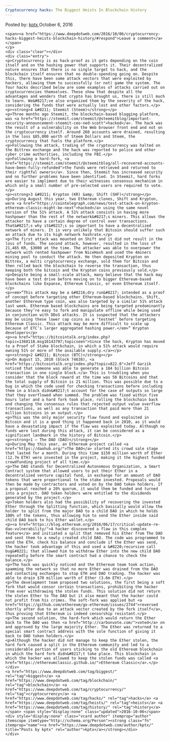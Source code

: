 ```yaml
---
Cryptocurrency hacks: The Biggest Heists In Blockchain History
---
```

<article class="post-listing post-15699 post type-post status-publish format-standard has-post-thumbnail hentry  tag-biggest tag-blockchain tag-cryptocurrency tag-hacks tag-heists tag-history">
    <div class="post-inner">
        <span>Posted by: <a href="https://www.deepdotweb.com/author/kptx/" title="">kptx </a></span>
    <span>October 6, 2016</span>
    
    <span><a href="https://www.deepdotweb.com/2016/10/06/cryptocurrency-hacks-biggest-heists-blockchain-history/#respond">Leave a comment</a></span>
    </p>
    <div class="clear"></div>
    <div class="entry">
    <p>Cryptocurrency is as hack-proof as it gets depending on the coin itself and on the hashing power that supports it. Their decentralized nature ensures that there is no single target to hack, and the blockchain itself ensures that no double-spending going on. Despite this, there have been some attack vectors that were exploited by hackers, allowing them to successfully (or not) game the system. The four hacks described below are some examples of attacks carried out on cryptocurrencies themselves. These show that despite all the advantages and wonders that crypto has brought us, there is still much to learn. We&#8217;ve also organized them by the severity of the hack, considering the funds that were actually lost and other factors.</p>
    <p><strong>4 &#8211; Steemit (Steem)</strong></p>
    <p>Three months ago Steemit, the blockchain-based blogging platform, was <a href="https://steemit.com/steemit/@steemitblog/important-security-announcement-steemit-ceo-ned-scott">hacked</a>. The hack was the result of a vulnerability on the Web browser front end and not on the cryptocurrency itself. Around 260 accounts were drained, resulting in the loss $85,000 worth of Steem Dollars and Steem, the cryptocurrency that fuels the platform.</p>
    <p>Following the attack, trading of the cryptocurrency was halted on the Bittrex exchange and the hack was reported to police and other cyber crime authorities, including the FBI.</p>
    <p>Following a hard-fork, <a href="https://steemit.com/steemit/@steemitblog/all-recovered-accounts-have-been-fully-refunded">the funds were retrieved and returned to their rightful owners</a>. Since then, Steemit has increased security and no further problems have been identified. In Steemit, hard forks are easier to impliment due to their witnesses consensus mechanism in which only a small number of pre-selected users are required to vote.</p>
    <p><strong>3 &#8211; Krypton (KR) &amp; Shift (SHF)</strong></p>
    <p>During August this year, two Ethereum clones, Shift and Krypton, were <a href="https://cointelegraph.com/news/test-attack-on-krypton-ethereum-classic-might-be-next">hacked</a> using the same novel version of the 51% attack. A 51% attack consists in having more hashpower than the rest of the network&#8217;s miners. This allows the attacker to have a certain degree of control over transactions. That&#8217;s why it&#8217;s so important to have a decentralized network of miners. It is very unlikely that Bitcoin should suffer such an attack due to its high network hashrate.</p>
    <p>The first attack was mounted on Shift and it did not result in the loss of funds. The second attack, however, resulted in the loss of 21,465 KR, $3000 at the time. The attacker was able to overpower the network with rented hashpower from NiceHash and used the 4miners mining pool to conduct the attack. He then deposited Krypton on Bittrex, a multi cryptocurrency exchange, sold them for Bitcoin and then rolled back the blockchain to reverse the transaction, thus keeping both the bitcoin and the Krypton coins previously sold.</p>
    <p>Despite being a small-scale attack, many believe that the hack may have been a test drive before moving on to bigger Ethereum-based blockchains like Expanse, Ethereum Classic, or even Ethereum itself.</p>
    <p><em>“This attack may be a &#8216;dry run&#8217; intended as a proof of concept before targeting other Ethereum-based blockchains. Shift, another Ethereum type coin, was also targeted by a similar 51% attack last week. Ethereum based blockchains are being targeted predominantly because they’re easy to fork and manipulate offline while being used in conjunction with DDoS attacks. It is suspected that the attackers may be using these lower cap coins as a ‘testnet’ before targeting Ethereum Classic. This attack may be more difficult to scale up because of ETC’s larger aggregated hashing power.</em>” Krypton developers</p>
    <p><a href="https://bitcointalk.org/index.php?topic=1368118.msg16143707;topicseen">Since the hack, Krypton has moved to a Proof of Stake blockchain, in which a 51% attack would require owning 51% or more of the available supply.</a></p>
    <p><strong>2 &#8211; Bitcoin (BTC)</strong></p>
    <p>On August 15, 2010 (block 74638), <a href="https://bitcointalk.org/index.php?topic=822.0">Jeff Garzik noticed that someone was able to generate a 184 billion Bitcoin transaction in one single block.</a> This is troubling when you consider that the block reward at the time was 50 Bitcoins and that the total supply of Bitcoin is 21 million. This was possible due to a bug in which the code used for checking transactions before including them in a block didn&#8217;t account for the case of outputs so large that they overflowed when summed. The problem was fixed within five hours later and a hard fork took place, rolling the blockchain back and changing the consensus rules that rejected output value overflow transactions, as well as any transaction that paid more than 21 million bitcoins in an output.</p>
    <p>This was the only major security flaw found and exploited in Bitcoin and it is a good thing it happened back in 2010, as it would have a devastating impact if the flaw was exploited today. Although no funds were lost during this attack, it can be considered as a significant landmark in the history of Bitcoin.</p>
    <p><strong>1 – The DAO (DAO)</strong></p>
    <p>During May this year, an Ethereum project called <a href="https://daohub.org/">The DAO</a> started its crowd sale stage that lasted for a month. During this time $150 million worth of Ether (12.7m ETH) were invested in the project, making it the highest funded crowdfunding project of all time.</p>
    <p>The DAO stands for Decentralized Autonomous Organization, a Smart Contract system that allowed users to put their Ether in a decentralized venture capital fund, in exchange for an amount of DAO tokens that were proportional to the stake invested. Proposals would then be made by contractors and voted on by the DAO token holders. If a proposal reached a 20% quorum, it would them be funded and turned into a project. DAO token holders were entitled to the dividends generated by the project.</p>
    <p>Token holders also had the possibility of recovering the invested Ether through the Splitting function, which basically would allow the holder to split from the major DAO to a child DAO in which he holds 100% of the tokens, thus allowing him to send the Ether inside said child DAO back to his Ether wallet.</p>
    <p><a href="https://blog.ethereum.org/2016/06/17/critical-update-re-dao-vulnerability/">A hacker discovered a flaw in this complex feature</a> and initiated a split that removed his Ether from The DAO and sent them to a newly created child DAO. The code was programmed to send the ETH, check his balance and conclude if the Ether was send, the hacker took advantage of this and used a &#8220;recursive call bug&#8221; that allowed him to withdraw Ether into the new child DAO repeatedly before the smart contract had a chance to check the balance.</p>
    <p>The hack was quickly noticed and the Ethereum team took action, spamming the network so that no more Ether was drained from the DAO and contacting exchanges to stop ETH and DAO trading. The hacker was able to drain $70 million worth of Ether (3.6m ETH).</p>
    <p>The development team proposed two solutions, the first being a soft fork that would censor certain transactions, prohibiting the hacker from ever withdrawing the stolen funds. This solution did not return the stolen Ether to The DAO but it also meant that the hacker could not profit from his crimes. The soft-fork was applied but <a href="https://github.com/ethereum/go-ethereum/issues/2744">reversed shortly after due to an attack vector created by the fork itself</a>, thus proving that Ethereum is indeed censorship resistant.</p>
    <p>The second solution, the hard-fork which would return the Ether back to The DAO was then <a href="http://carbonvote.com/">voted</a> on and approved by the large majority Ether. The Ether was returned to a special smart contract address with the sole function of giving it back to DAO token holders.</p>
    <p>Although the hacker did not manage to keep the Ether stolen, the hard fork caused a split in the Ethereum community and led to a considerable portion of users sticking to the old Ethereum blockchain in which the hard fork didn&#8217;t take place. This blockchain in which the hacker was allowed to keep the stolen funds was called <a href="https://ethereumclassic.github.io/">Ethereum Classic</a>.</p>
    </div>
    <a href="https://www.deepdotweb.com/tag/biggest/" rel="tag">biggest</a> <a href="https://www.deepdotweb.com/tag/blockchain/" rel="tag">blockchain</a> <a href="https://www.deepdotweb.com/tag/cryptocurrency/" rel="tag">cryptocurrency</a> <a href="https://www.deepdotweb.com/tag/hacks/" rel="tag">hacks</a> <a href="https://www.deepdotweb.com/tag/heists/" rel="tag">heists</a> <a href="https://www.deepdotweb.com/tag/history/" rel="tag">history</a></span> <span style="display:none" class="updated">2016-10-06</span>
    <div style="display:none" class="vcard author" itemprop="author" itemscope itemtype="http://schema.org/Person"><strong class="fn" itemprop="name"><a href="https://www.deepdotweb.com/author/kptx/" title="Posts by kptx" rel="author">kptx</a></strong></div>
    </div>
</article>

